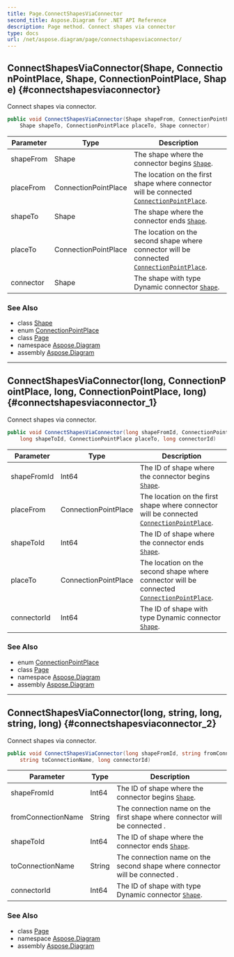```yaml
---
title: Page.ConnectShapesViaConnector
second_title: Aspose.Diagram for .NET API Reference
description: Page method. Connect shapes via connector
type: docs
url: /net/aspose.diagram/page/connectshapesviaconnector/
---
```

## ConnectShapesViaConnector(Shape, ConnectionPointPlace, Shape, ConnectionPointPlace, Shape) {#connectshapesviaconnector}

Connect shapes via connector.

```csharp
public void ConnectShapesViaConnector(Shape shapeFrom, ConnectionPointPlace placeFrom, 
    Shape shapeTo, ConnectionPointPlace placeTo, Shape connector)
```

| Parameter | Type | Description |
| --- | --- | --- |
| shapeFrom | Shape | The shape where the connector begins [`Shape`](../../shape/). |
| placeFrom | ConnectionPointPlace | The location on the first shape where connector will be connected [`ConnectionPointPlace`](../../../aspose.diagram.manipulation/connectionpointplace/). |
| shapeTo | Shape | The shape where the connector ends [`Shape`](../../shape/). |
| placeTo | ConnectionPointPlace | The location on the second shape where connector will be connected [`ConnectionPointPlace`](../../../aspose.diagram.manipulation/connectionpointplace/). |
| connector | Shape | The shape with type Dynamic connector [`Shape`](../../shape/). |

### See Also

* class [Shape](../../shape/)
* enum [ConnectionPointPlace](../../../aspose.diagram.manipulation/connectionpointplace/)
* class [Page](../)
* namespace [Aspose.Diagram](../../page/)
* assembly [Aspose.Diagram](../../../)

---

## ConnectShapesViaConnector(long, ConnectionPointPlace, long, ConnectionPointPlace, long) {#connectshapesviaconnector_1}

Connect shapes via connector.

```csharp
public void ConnectShapesViaConnector(long shapeFromId, ConnectionPointPlace placeFrom, 
    long shapeToId, ConnectionPointPlace placeTo, long connectorId)
```

| Parameter | Type | Description |
| --- | --- | --- |
| shapeFromId | Int64 | The ID of shape where the connector begins [`Shape`](../../shape/). |
| placeFrom | ConnectionPointPlace | The location on the first shape where connector will be connected [`ConnectionPointPlace`](../../../aspose.diagram.manipulation/connectionpointplace/). |
| shapeToId | Int64 | The ID of shape where the connector ends [`Shape`](../../shape/). |
| placeTo | ConnectionPointPlace | The location on the second shape where connector will be connected [`ConnectionPointPlace`](../../../aspose.diagram.manipulation/connectionpointplace/). |
| connectorId | Int64 | The ID of shape with type Dynamic connector [`Shape`](../../shape/). |

### See Also

* enum [ConnectionPointPlace](../../../aspose.diagram.manipulation/connectionpointplace/)
* class [Page](../)
* namespace [Aspose.Diagram](../../page/)
* assembly [Aspose.Diagram](../../../)

---

## ConnectShapesViaConnector(long, string, long, string, long) {#connectshapesviaconnector_2}

Connect shapes via connector.

```csharp
public void ConnectShapesViaConnector(long shapeFromId, string fromConnectionName, long shapeToId, 
    string toConnectionName, long connectorId)
```

| Parameter | Type | Description |
| --- | --- | --- |
| shapeFromId | Int64 | The ID of shape where the connector begins [`Shape`](../../shape/). |
| fromConnectionName | String | The connection name on the first shape where connector will be connected . |
| shapeToId | Int64 | The ID of shape where the connector ends [`Shape`](../../shape/). |
| toConnectionName | String | The connection name on the second shape where connector will be connected . |
| connectorId | Int64 | The ID of shape with type Dynamic connector [`Shape`](../../shape/). |

### See Also

* class [Page](../)
* namespace [Aspose.Diagram](../../page/)
* assembly [Aspose.Diagram](../../../)



